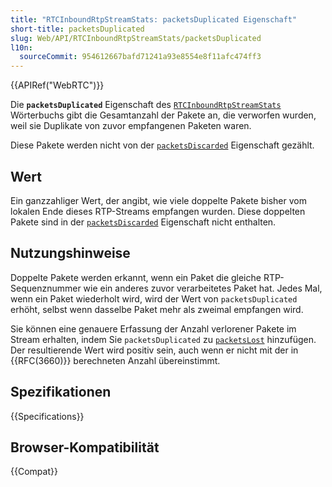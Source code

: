 ```yaml
---
title: "RTCInboundRtpStreamStats: packetsDuplicated Eigenschaft"
short-title: packetsDuplicated
slug: Web/API/RTCInboundRtpStreamStats/packetsDuplicated
l10n:
  sourceCommit: 954612667bafd71241a93e8554e8f11afc474ff3
---
```


{{APIRef("WebRTC")}}

Die **`packetsDuplicated`** Eigenschaft
des [`RTCInboundRtpStreamStats`](/de/docs/Web/API/RTCInboundRtpStreamStats) Wörterbuchs gibt die Gesamtanzahl der Pakete an, die verworfen wurden, weil sie Duplikate von zuvor empfangenen Paketen waren.

Diese Pakete werden nicht von der
[`packetsDiscarded`](/de/docs/Web/API/RTCInboundRtpStreamStats/packetsDiscarded) Eigenschaft gezählt.

## Wert

Ein ganzzahliger Wert, der angibt, wie viele doppelte Pakete bisher vom lokalen Ende dieses RTP-Streams empfangen wurden. Diese doppelten Pakete sind in der
[`packetsDiscarded`](/de/docs/Web/API/RTCInboundRtpStreamStats/packetsDiscarded) Eigenschaft nicht enthalten.

## Nutzungshinweise

Doppelte Pakete werden erkannt, wenn ein Paket die gleiche RTP-Sequenznummer wie ein anderes zuvor verarbeitetes Paket hat. Jedes Mal, wenn ein Paket wiederholt wird, wird der Wert von `packetsDuplicated` erhöht, selbst wenn dasselbe Paket mehr als zweimal empfangen wird.

Sie können eine genauere Erfassung der Anzahl verlorener Pakete im Stream erhalten, indem Sie `packetsDuplicated` zu
[`packetsLost`](/de/docs/Web/API/RTCInboundRtpStreamStats/packetsLost) hinzufügen. Der resultierende Wert wird positiv sein, auch wenn er nicht mit der in {{RFC(3660)}} berechneten Anzahl übereinstimmt.

## Spezifikationen

{{Specifications}}

## Browser-Kompatibilität

{{Compat}}
